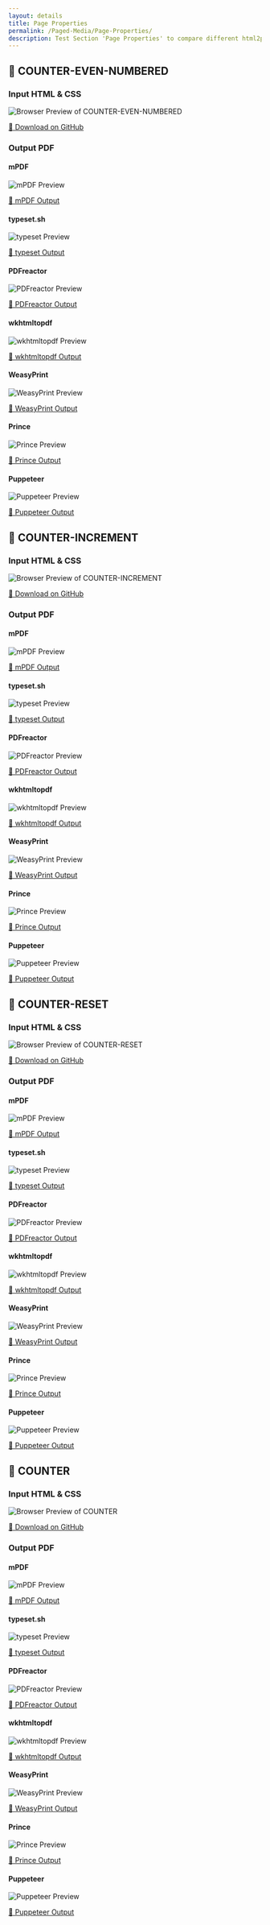 ```yaml
---
layout: details
title: Page Properties
permalink: /Paged-Media/Page-Properties/
description: Test Section 'Page Properties' to compare different html2pdf tools.
---
```




## 🔬 COUNTER-EVEN-NUMBERED

### Input HTML & CSS

<div class="browser-mockup with-url">
    <div>
        <img src="/{{ page.path }}/../browser_screenshot__html_Paged_Media_Page_Properties_counter-even-numbered.html.pdf.png" alt="Browser Preview of COUNTER-EVEN-NUMBERED" />
    </div>
</div>
<p>
    <a href="https://raw.githubusercontent.com/azettl/compare.html2pdf.tools/master//html/Paged%20Media/Page%20Properties/counter-even-numbered.html" target="_blank" rel="noopener">📄 Download on GitHub</a>
</p>

### Output PDF

<div class="details-boxes">
    <div>
        <h4>mPDF</h4>
        <img src="/{{ page.path }}/../mpdf__html_Paged_Media_Page_Properties_counter-even-numbered.html.png" alt="mPDF Preview" />
        <p>
            <a href="/{{ page.path }}/../mpdf__html_Paged_Media_Page_Properties_counter-even-numbered.html.pdf" target="_blank">📕 mPDF Output</a>
        </p>
    </div>
    <div>
        <h4>typeset.sh</h4>
        <img src="/{{ page.path }}/../typeset__html_Paged_Media_Page_Properties_counter-even-numbered.html.png" alt="typeset Preview" />
        <p>
            <a href="/{{ page.path }}/../typeset__html_Paged_Media_Page_Properties_counter-even-numbered.html.pdf" target="_blank">📕 typeset Output</a>
        </p>
    </div>
    <div>
        <h4>PDFreactor</h4>
        <img src="/{{ page.path }}/../pdfreactor__html_Paged_Media_Page_Properties_counter-even-numbered.html.png" alt="PDFreactor Preview" />
        <p>
            <a href="/{{ page.path }}/../pdfreactor__html_Paged_Media_Page_Properties_counter-even-numbered.html.pdf" target="_blank">📕 PDFreactor Output</a>
        </p>
    </div>
    <div>
        <h4>wkhtmltopdf</h4>
        <img src="/{{ page.path }}/../wkhtmltopdf__html_Paged_Media_Page_Properties_counter-even-numbered.html.png" alt="wkhtmltopdf Preview" />
        <p>
            <a href="/{{ page.path }}/../wkhtmltopdf__html_Paged_Media_Page_Properties_counter-even-numbered.html.pdf" target="_blank">📕 wkhtmltopdf Output</a>
        </p>
    </div>
    <div>
        <h4>WeasyPrint</h4>
        <img src="/{{ page.path }}/../weasyprint__html_Paged_Media_Page_Properties_counter-even-numbered.html.png" alt="WeasyPrint Preview" />
        <p>
            <a href="/{{ page.path }}/../weasyprint__html_Paged_Media_Page_Properties_counter-even-numbered.html.pdf" target="_blank">📕 WeasyPrint Output</a>
        </p>
    </div>
    <div>
        <h4>Prince</h4>
        <img src="/{{ page.path }}/../princexml__html_Paged_Media_Page_Properties_counter-even-numbered.html.png" alt="Prince Preview" />
        <p>
            <a href="/{{ page.path }}/../princexml__html_Paged_Media_Page_Properties_counter-even-numbered.html.pdf" target="_blank">📕 Prince Output</a>
        </p>
    </div>
    <div>
        <h4>Puppeteer</h4>
        <img src="/{{ page.path }}/../puppeteer__html_Paged_Media_Page_Properties_counter-even-numbered.html.png" alt="Puppeteer Preview" />
        <p>
            <a href="/{{ page.path }}/../puppeteer__html_Paged_Media_Page_Properties_counter-even-numbered.html.pdf" target="_blank">📕 Puppeteer Output</a>
        </p>
    </div>
</div>

## 🔬 COUNTER-INCREMENT

### Input HTML & CSS

<div class="browser-mockup with-url">
    <div>
        <img src="/{{ page.path }}/../browser_screenshot__html_Paged_Media_Page_Properties_counter-increment.html.pdf.png" alt="Browser Preview of COUNTER-INCREMENT" />
    </div>
</div>
<p>
    <a href="https://raw.githubusercontent.com/azettl/compare.html2pdf.tools/master//html/Paged%20Media/Page%20Properties/counter-increment.html" target="_blank" rel="noopener">📄 Download on GitHub</a>
</p>

### Output PDF

<div class="details-boxes">
    <div>
        <h4>mPDF</h4>
        <img src="/{{ page.path }}/../mpdf__html_Paged_Media_Page_Properties_counter-increment.html.png" alt="mPDF Preview" />
        <p>
            <a href="/{{ page.path }}/../mpdf__html_Paged_Media_Page_Properties_counter-increment.html.pdf" target="_blank">📕 mPDF Output</a>
        </p>
    </div>
    <div>
        <h4>typeset.sh</h4>
        <img src="/{{ page.path }}/../typeset__html_Paged_Media_Page_Properties_counter-increment.html.png" alt="typeset Preview" />
        <p>
            <a href="/{{ page.path }}/../typeset__html_Paged_Media_Page_Properties_counter-increment.html.pdf" target="_blank">📕 typeset Output</a>
        </p>
    </div>
    <div>
        <h4>PDFreactor</h4>
        <img src="/{{ page.path }}/../pdfreactor__html_Paged_Media_Page_Properties_counter-increment.html.png" alt="PDFreactor Preview" />
        <p>
            <a href="/{{ page.path }}/../pdfreactor__html_Paged_Media_Page_Properties_counter-increment.html.pdf" target="_blank">📕 PDFreactor Output</a>
        </p>
    </div>
    <div>
        <h4>wkhtmltopdf</h4>
        <img src="/{{ page.path }}/../wkhtmltopdf__html_Paged_Media_Page_Properties_counter-increment.html.png" alt="wkhtmltopdf Preview" />
        <p>
            <a href="/{{ page.path }}/../wkhtmltopdf__html_Paged_Media_Page_Properties_counter-increment.html.pdf" target="_blank">📕 wkhtmltopdf Output</a>
        </p>
    </div>
    <div>
        <h4>WeasyPrint</h4>
        <img src="/{{ page.path }}/../weasyprint__html_Paged_Media_Page_Properties_counter-increment.html.png" alt="WeasyPrint Preview" />
        <p>
            <a href="/{{ page.path }}/../weasyprint__html_Paged_Media_Page_Properties_counter-increment.html.pdf" target="_blank">📕 WeasyPrint Output</a>
        </p>
    </div>
    <div>
        <h4>Prince</h4>
        <img src="/{{ page.path }}/../princexml__html_Paged_Media_Page_Properties_counter-increment.html.png" alt="Prince Preview" />
        <p>
            <a href="/{{ page.path }}/../princexml__html_Paged_Media_Page_Properties_counter-increment.html.pdf" target="_blank">📕 Prince Output</a>
        </p>
    </div>
    <div>
        <h4>Puppeteer</h4>
        <img src="/{{ page.path }}/../puppeteer__html_Paged_Media_Page_Properties_counter-increment.html.png" alt="Puppeteer Preview" />
        <p>
            <a href="/{{ page.path }}/../puppeteer__html_Paged_Media_Page_Properties_counter-increment.html.pdf" target="_blank">📕 Puppeteer Output</a>
        </p>
    </div>
</div>

## 🔬 COUNTER-RESET

### Input HTML & CSS

<div class="browser-mockup with-url">
    <div>
        <img src="/{{ page.path }}/../browser_screenshot__html_Paged_Media_Page_Properties_counter-reset.html.pdf.png" alt="Browser Preview of COUNTER-RESET" />
    </div>
</div>
<p>
    <a href="https://raw.githubusercontent.com/azettl/compare.html2pdf.tools/master//html/Paged%20Media/Page%20Properties/counter-reset.html" target="_blank" rel="noopener">📄 Download on GitHub</a>
</p>

### Output PDF

<div class="details-boxes">
    <div>
        <h4>mPDF</h4>
        <img src="/{{ page.path }}/../mpdf__html_Paged_Media_Page_Properties_counter-reset.html.png" alt="mPDF Preview" />
        <p>
            <a href="/{{ page.path }}/../mpdf__html_Paged_Media_Page_Properties_counter-reset.html.pdf" target="_blank">📕 mPDF Output</a>
        </p>
    </div>
    <div>
        <h4>typeset.sh</h4>
        <img src="/{{ page.path }}/../typeset__html_Paged_Media_Page_Properties_counter-reset.html.png" alt="typeset Preview" />
        <p>
            <a href="/{{ page.path }}/../typeset__html_Paged_Media_Page_Properties_counter-reset.html.pdf" target="_blank">📕 typeset Output</a>
        </p>
    </div>
    <div>
        <h4>PDFreactor</h4>
        <img src="/{{ page.path }}/../pdfreactor__html_Paged_Media_Page_Properties_counter-reset.html.png" alt="PDFreactor Preview" />
        <p>
            <a href="/{{ page.path }}/../pdfreactor__html_Paged_Media_Page_Properties_counter-reset.html.pdf" target="_blank">📕 PDFreactor Output</a>
        </p>
    </div>
    <div>
        <h4>wkhtmltopdf</h4>
        <img src="/{{ page.path }}/../wkhtmltopdf__html_Paged_Media_Page_Properties_counter-reset.html.png" alt="wkhtmltopdf Preview" />
        <p>
            <a href="/{{ page.path }}/../wkhtmltopdf__html_Paged_Media_Page_Properties_counter-reset.html.pdf" target="_blank">📕 wkhtmltopdf Output</a>
        </p>
    </div>
    <div>
        <h4>WeasyPrint</h4>
        <img src="/{{ page.path }}/../weasyprint__html_Paged_Media_Page_Properties_counter-reset.html.png" alt="WeasyPrint Preview" />
        <p>
            <a href="/{{ page.path }}/../weasyprint__html_Paged_Media_Page_Properties_counter-reset.html.pdf" target="_blank">📕 WeasyPrint Output</a>
        </p>
    </div>
    <div>
        <h4>Prince</h4>
        <img src="/{{ page.path }}/../princexml__html_Paged_Media_Page_Properties_counter-reset.html.png" alt="Prince Preview" />
        <p>
            <a href="/{{ page.path }}/../princexml__html_Paged_Media_Page_Properties_counter-reset.html.pdf" target="_blank">📕 Prince Output</a>
        </p>
    </div>
    <div>
        <h4>Puppeteer</h4>
        <img src="/{{ page.path }}/../puppeteer__html_Paged_Media_Page_Properties_counter-reset.html.png" alt="Puppeteer Preview" />
        <p>
            <a href="/{{ page.path }}/../puppeteer__html_Paged_Media_Page_Properties_counter-reset.html.pdf" target="_blank">📕 Puppeteer Output</a>
        </p>
    </div>
</div>

## 🔬 COUNTER

### Input HTML & CSS

<div class="browser-mockup with-url">
    <div>
        <img src="/{{ page.path }}/../browser_screenshot__html_Paged_Media_Page_Properties_counter.html.pdf.png" alt="Browser Preview of COUNTER" />
    </div>
</div>
<p>
    <a href="https://raw.githubusercontent.com/azettl/compare.html2pdf.tools/master//html/Paged%20Media/Page%20Properties/counter.html" target="_blank" rel="noopener">📄 Download on GitHub</a>
</p>

### Output PDF

<div class="details-boxes">
    <div>
        <h4>mPDF</h4>
        <img src="/{{ page.path }}/../mpdf__html_Paged_Media_Page_Properties_counter.html.png" alt="mPDF Preview" />
        <p>
            <a href="/{{ page.path }}/../mpdf__html_Paged_Media_Page_Properties_counter.html.pdf" target="_blank">📕 mPDF Output</a>
        </p>
    </div>
    <div>
        <h4>typeset.sh</h4>
        <img src="/{{ page.path }}/../typeset__html_Paged_Media_Page_Properties_counter.html.png" alt="typeset Preview" />
        <p>
            <a href="/{{ page.path }}/../typeset__html_Paged_Media_Page_Properties_counter.html.pdf" target="_blank">📕 typeset Output</a>
        </p>
    </div>
    <div>
        <h4>PDFreactor</h4>
        <img src="/{{ page.path }}/../pdfreactor__html_Paged_Media_Page_Properties_counter.html.png" alt="PDFreactor Preview" />
        <p>
            <a href="/{{ page.path }}/../pdfreactor__html_Paged_Media_Page_Properties_counter.html.pdf" target="_blank">📕 PDFreactor Output</a>
        </p>
    </div>
    <div>
        <h4>wkhtmltopdf</h4>
        <img src="/{{ page.path }}/../wkhtmltopdf__html_Paged_Media_Page_Properties_counter.html.png" alt="wkhtmltopdf Preview" />
        <p>
            <a href="/{{ page.path }}/../wkhtmltopdf__html_Paged_Media_Page_Properties_counter.html.pdf" target="_blank">📕 wkhtmltopdf Output</a>
        </p>
    </div>
    <div>
        <h4>WeasyPrint</h4>
        <img src="/{{ page.path }}/../weasyprint__html_Paged_Media_Page_Properties_counter.html.png" alt="WeasyPrint Preview" />
        <p>
            <a href="/{{ page.path }}/../weasyprint__html_Paged_Media_Page_Properties_counter.html.pdf" target="_blank">📕 WeasyPrint Output</a>
        </p>
    </div>
    <div>
        <h4>Prince</h4>
        <img src="/{{ page.path }}/../princexml__html_Paged_Media_Page_Properties_counter.html.png" alt="Prince Preview" />
        <p>
            <a href="/{{ page.path }}/../princexml__html_Paged_Media_Page_Properties_counter.html.pdf" target="_blank">📕 Prince Output</a>
        </p>
    </div>
    <div>
        <h4>Puppeteer</h4>
        <img src="/{{ page.path }}/../puppeteer__html_Paged_Media_Page_Properties_counter.html.png" alt="Puppeteer Preview" />
        <p>
            <a href="/{{ page.path }}/../puppeteer__html_Paged_Media_Page_Properties_counter.html.pdf" target="_blank">📕 Puppeteer Output</a>
        </p>
    </div>
</div>


